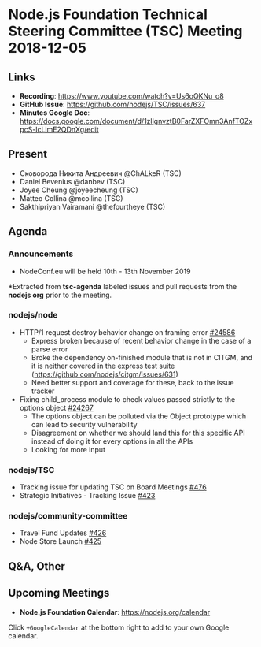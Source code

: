 # Node.js Foundation Technical Steering Committee (TSC) Meeting 2018-12-05

## Links

* **Recording**: <https://www.youtube.com/watch?v=Us6oQKNu_o8>
* **GitHub Issue**: <https://github.com/nodejs/TSC/issues/637>
* **Minutes Google Doc**: <https://docs.google.com/document/d/1zllgnvztB0FarZXFOmn3AnfTOZxpcS-lcLlmE2QDnXg/edit>

## Present
* Сковорода Никита Андреевич @ChALkeR (TSC)
* Daniel Bevenius @danbev (TSC)
* Joyee Cheung @joyeecheung (TSC)
* Matteo Collina @mcollina (TSC)
* Sakthipriyan Vairamani @thefourtheye (TSC)

## Agenda

### Announcements

* NodeConf.eu will be held 10th - 13th November 2019

*Extracted from **tsc-agenda** labeled issues and pull requests from the **nodejs org** prior to the meeting.

### nodejs/node

* HTTP/1 request destroy behavior change on framing error [#24586](https://github.com/nodejs/node/issues/24586)
  * Express broken because of recent behavior change in the case of a parse error
  * Broke the dependency on-finished module that is not in CITGM, and it is neither covered in the express test suite (<https://github.com/nodejs/citgm/issues/631>)
  * Need better support and coverage for these, back to the issue tracker
* Fixing child_process module to check values passed strictly to the options object [#24267](https://github.com/nodejs/node/pull/24267)
  * The options object can be polluted via the Object prototype which can lead to security vulnerability
  * Disagreement on whether we should land this for this specific API instead of doing it for every options in all the APIs
  * Looking for more input

### nodejs/TSC

* Tracking issue for updating TSC on Board Meetings [#476](https://github.com/nodejs/TSC/issues/476)
* Strategic Initiatives - Tracking Issue [#423](https://github.com/nodejs/TSC/issues/423)

### nodejs/community-committee

* Travel Fund Updates [#426](https://github.com/nodejs/community-committee/issues/426)
* Node Store Launch [#425](https://github.com/nodejs/community-committee/issues/425)

## Q&A, Other

## Upcoming Meetings

* **Node.js Foundation Calendar**: <https://nodejs.org/calendar>

Click `+GoogleCalendar` at the bottom right to add to your own Google calendar.
